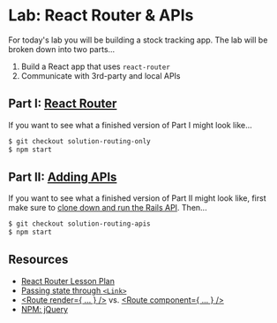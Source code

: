 # Lab: React Router & APIs

For today's lab you will be building a stock tracking app. The lab will be broken down into two parts...
  1. Build a React app that uses `react-router`
  2. Communicate with 3rd-party and local APIs

## Part I: [React Router](part-i.md)

If you want to see what a finished version of Part I might look like...

```bash
$ git checkout solution-routing-only
$ npm start
```

## Part II: [Adding APIs](part-ii.md)

If you want to see what a finished version of Part II might look like, first make sure to [clone down and run the Rails API](https://github.com/ga-wdi-exercises/react-router-lab-api). Then...

```bash
$ git checkout solution-routing-apis
$ npm start
```

## Resources

- [React Router Lesson Plan](https://github.com/ga-wdi-lessons/react-router)
- [Passing state through `<Link>`](https://reacttraining.com/react-router/web/api/Link/to-object)
- [<Route render={ ... } />](https://reacttraining.com/react-router/web/api/Route/render-func) vs. [<Route component={ ... } />](https://reacttraining.com/react-router/web/api/Route/component)
- [NPM: jQuery](https://www.npmjs.com/package/jquery)
